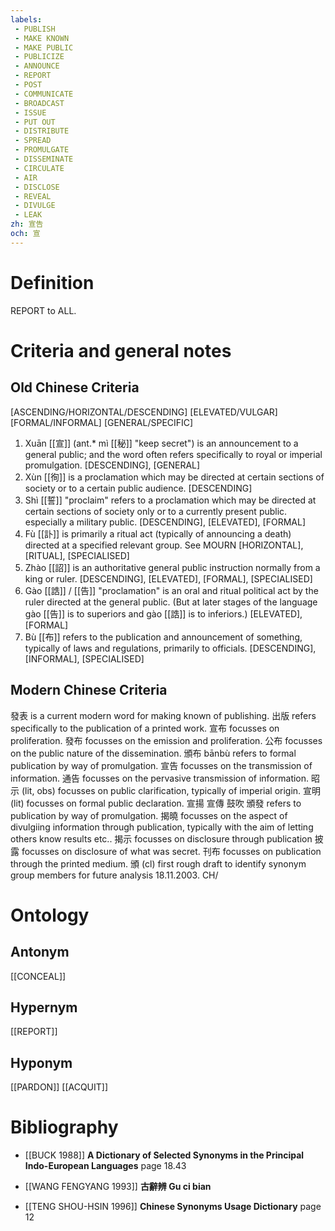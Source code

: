 ```yaml
---
labels: 
 - PUBLISH
 - MAKE KNOWN
 - MAKE PUBLIC
 - PUBLICIZE
 - ANNOUNCE
 - REPORT
 - POST
 - COMMUNICATE
 - BROADCAST
 - ISSUE
 - PUT OUT
 - DISTRIBUTE
 - SPREAD
 - PROMULGATE
 - DISSEMINATE
 - CIRCULATE
 - AIR
 - DISCLOSE
 - REVEAL
 - DIVULGE
 - LEAK
zh: 宣告
och: 宣
---
```


# Definition
REPORT to ALL.
# Criteria and general notes
## Old Chinese Criteria
[ASCENDING/HORIZONTAL/DESCENDING]
[ELEVATED/VULGAR]
[FORMAL/INFORMAL]
[GENERAL/SPECIFIC]
1. Xuān [[宣]] (ant.* mì [[秘]] "keep secret") is an announcement to a general public; and the word often refers specifically to royal or imperial promulgation.
[DESCENDING], [GENERAL]
2. Xùn [[徇]] is a proclamation which may be directed at certain sections of society or to a certain public audience.
[DESCENDING]
3. Shì [[誓]] "proclaim" refers to a proclamation which may be directed at certain sections of society only or to a currently present public. especially a military public.
[DESCENDING], [ELEVATED], [FORMAL]
4. Fù [[訃]] is primarily a ritual act (typically of announcing a death) directed at a specified relevant group. See MOURN
[HORIZONTAL], [RITUAL], [SPECIALISED]
5. Zhào [[詔]] is an authoritative general public instruction normally from a king or ruler.
[DESCENDING], [ELEVATED], [FORMAL], [SPECIALISED]
6. Gào [[誥]] / [[告]] "proclamation" is an oral and ritual political act by the ruler directed at the general public. (But at later stages of the language gào [[告]] is to superiors and gào [[誥]] is to inferiors.)
[ELEVATED], [FORMAL]
7. Bù [[布]] refers to the publication and announcement of something, typically of laws and regulations, primarily to officials.
[DESCENDING], [INFORMAL], [SPECIALISED]
## Modern Chinese Criteria
發表 is a current modern word for making known of publishing.
出版 refers specifically to the publication of a printed work.
宣布 focusses on proliferation.
發布 focusses on the emission and proliferation.
公布 focusses on the public nature of the dissemination.
頒布 bānbù refers to formal publication by way of promulgation.
宣告 focusses on the transmission of information.
通告 focusses on the pervasive transmission of information.
昭示 (lit, obs) focusses on public clarification, typically of imperial origin.
宣明 (lit) focusses on formal public declaration.
宣揚
宣傳
鼓吹
頒發 refers to publication by way of promulgation.
揭曉 focusses on the aspect of divulgiing information through publication, typically with the aim of letting others know results etc..
揭示 focusses on disclosure through publication
披露 focusses on disclosure of what was secret.
刊布 focusses on publication through the printed medium.
頒 (cl)
first rough draft to identify synonym group members for future analysis 18.11.2003. CH/
# Ontology

## Antonym
[[CONCEAL]]
## Hypernym
[[REPORT]]
## Hyponym
[[PARDON]]
[[ACQUIT]]
# Bibliography
- [[BUCK 1988]]
**A Dictionary of Selected Synonyms in the Principal Indo-European Languages** page 18.43

- [[WANG FENGYANG 1993]]
**古辭辨 Gu ci bian** 

- [[TENG SHOU-HSIN 1996]]
**Chinese Synonyms Usage Dictionary** page 12

